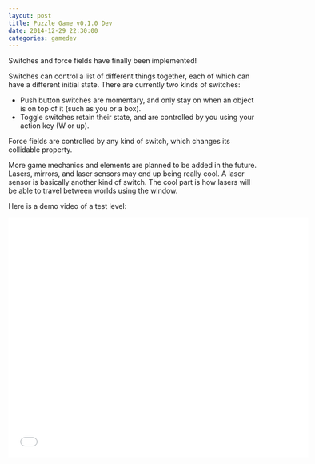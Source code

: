 ```yaml
---
layout: post
title: Puzzle Game v0.1.0 Dev
date: 2014-12-29 22:30:00
categories: gamedev
---
```


Switches and force fields have finally been implemented!

Switches can control a list of different things together, each of which can have a different initial state. There are currently two kinds of switches:

* Push button switches are momentary, and only stay on when an object is on top of it (such as you or a box).
* Toggle switches retain their state, and are controlled by you using your action key (W or up).

Force fields are controlled by any kind of switch, which changes its collidable property.

More game mechanics and elements are planned to be added in the future. Lasers, mirrors, and laser sensors may end up being really cool. A laser sensor is basically another kind of switch. The cool part is how lasers will be able to travel between worlds using the window.

Here is a demo video of a test level:

<iframe width="600" height="480" src="//www.youtube.com/embed/msFEcX0TqVc" frameborder="0" allowfullscreen></iframe>
